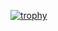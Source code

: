 [![trophy](https://github-profile-trophy.vercel.app/?username=Ashokkumar1302)](https://github.com/ryo-ma/github-profile-trophy)
